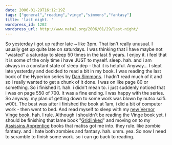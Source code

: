 ```yaml
---
date: 2006-01-29T16:12:19Z
tags: ["general","reading","vinge","simmons","fantasy"]
title: 'last night. '
wordpress_id: 1202
wordpress_url: http://www.nata2.org/2006/01/29/last-night/
---
```


So yesterday i got up rather late ~ like 3pm. That isn't really unusual. I usually get up quite late on saturdays. I was thinking that i have maybe not "wasted" a saturday to sleep 50 times in the last 5 years. I enjoy it. i feel that it is some of the only time i have JUST to myself. sleep. hah. and i am always in a constant state of sleep dep - that it is helpful. Anyway... I slept late yesterday and decided to read a bit in my book. I was reading the last book of the Hyperion series by <a href="http://destroytechnology.com/d4-Dan_Simmons">Dan Simmons</a>. I hadn't read much of it and so i really wanted to get a chunk of it done. I was on like page 80 or something. So i finished it. hah. i didn't mean to. i just suddenly noticed that i was on page 550 of 700. It was a fine ending. I was happy with the series. So anyway. my plan of getting down to some work was blown by nutso scifi. w00t. The best was after i finished the book at 1am, i did a bit of computer work - then went to bed. And read myself to sleep with my <a href="http://destroytechnology.com/home?k=tatja+grimm&c=dark">new Vernor Vinge book</a>. hah. I rule. Although i shouldn't be reading the Vinge book yet. i should be finishing that lame book "<a href="http://destroytechnology.com/home?k=Gridlinked&c=dark">Gridlinked</a>" and moving on to my <a href="http://destroytechnology.com/dark-1000-055357339X-Assassins_Apprentice_The_Farseer_Trilogy_Book_1">Assissins Apprentice</a> books that matiss got me into. they rule. like zombie fantasy. and i hate both zombies and fantasy. hah. umm. yea.
So now I need to scramble to finish some work. so i can go back to reading.
